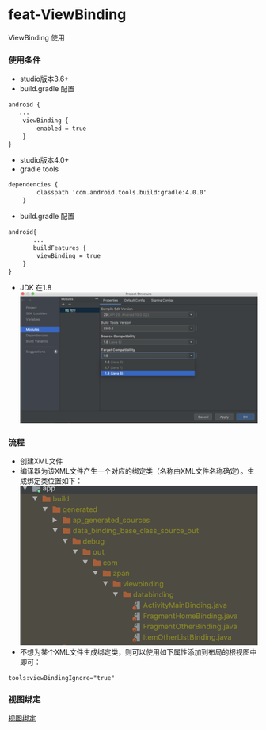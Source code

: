 # feat-ViewBinding
ViewBinding 使用

### 使用条件
- studio版本3.6+
- build.gradle 配置
~~~
android {
   ...
    viewBinding {
        enabled = true
    }
}
~~~
- studio版本4.0+
- gradle tools
~~~
dependencies {
        classpath 'com.android.tools.build:gradle:4.0.0'
    }
~~~
- build.gradle 配置
~~~
android{
       ...
       buildFeatures {
        viewBinding = true
    }
}
~~~
- JDK 在1.8
![JDK](https://github.com/0119zp/feat-ViewBinding/blob/master/JDK%E8%AE%BE%E7%BD%AE.png)

### 流程
- 创建XML文件
- 编译器为该XML文件产生一个对应的绑定类（名称由XML文件名称确定）。生成绑定类位置如下：
![绑定类位置](https://github.com/0119zp/feat-ViewBinding/blob/master/%E7%BB%91%E5%AE%9A%E7%B1%BB%E4%BD%8D%E7%BD%AE.png)
- 不想为某个XML文件生成绑定类，则可以使用如下属性添加到布局的根视图中即可：
~~~
tools:viewBindingIgnore="true"
~~~

### 视图绑定
[视图绑定](https://developer.android.google.cn/topic/libraries/view-binding)

